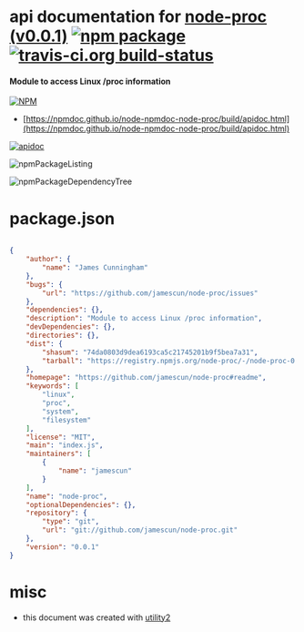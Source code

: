 # api documentation for  [node-proc (v0.0.1)](https://github.com/jamescun/node-proc#readme)  [![npm package](https://img.shields.io/npm/v/npmdoc-node-proc.svg?style=flat-square)](https://www.npmjs.org/package/npmdoc-node-proc) [![travis-ci.org build-status](https://api.travis-ci.org/npmdoc/node-npmdoc-node-proc.svg)](https://travis-ci.org/npmdoc/node-npmdoc-node-proc)
#### Module to access Linux /proc information

[![NPM](https://nodei.co/npm/node-proc.png?downloads=true&downloadRank=true&stars=true)](https://www.npmjs.com/package/node-proc)

- [https://npmdoc.github.io/node-npmdoc-node-proc/build/apidoc.html](https://npmdoc.github.io/node-npmdoc-node-proc/build/apidoc.html)

[![apidoc](https://npmdoc.github.io/node-npmdoc-node-proc/build/screenCapture.buildCi.browser.%252Ftmp%252Fbuild%252Fapidoc.html.png)](https://npmdoc.github.io/node-npmdoc-node-proc/build/apidoc.html)

![npmPackageListing](https://npmdoc.github.io/node-npmdoc-node-proc/build/screenCapture.npmPackageListing.svg)

![npmPackageDependencyTree](https://npmdoc.github.io/node-npmdoc-node-proc/build/screenCapture.npmPackageDependencyTree.svg)



# package.json

```json

{
    "author": {
        "name": "James Cunningham"
    },
    "bugs": {
        "url": "https://github.com/jamescun/node-proc/issues"
    },
    "dependencies": {},
    "description": "Module to access Linux /proc information",
    "devDependencies": {},
    "directories": {},
    "dist": {
        "shasum": "74da0803d9dea6193ca5c21745201b9f5bea7a31",
        "tarball": "https://registry.npmjs.org/node-proc/-/node-proc-0.0.1.tgz"
    },
    "homepage": "https://github.com/jamescun/node-proc#readme",
    "keywords": [
        "linux",
        "proc",
        "system",
        "filesystem"
    ],
    "license": "MIT",
    "main": "index.js",
    "maintainers": [
        {
            "name": "jamescun"
        }
    ],
    "name": "node-proc",
    "optionalDependencies": {},
    "repository": {
        "type": "git",
        "url": "git://github.com/jamescun/node-proc.git"
    },
    "version": "0.0.1"
}
```



# misc
- this document was created with [utility2](https://github.com/kaizhu256/node-utility2)
